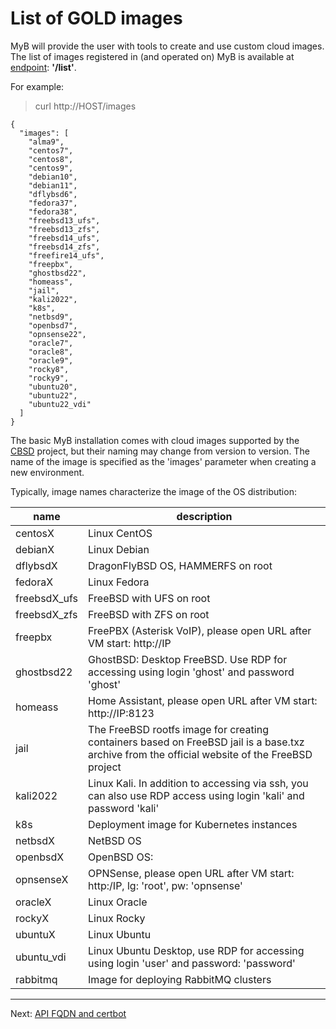 # List of GOLD images

MyB will provide the user with tools to create and use custom cloud images. The list of images registered in (and operated on) MyB is available at [endpoint](api.md): **'/list'**.

For example:

> curl http://HOST/images

```
{
  "images": [
    "alma9",
    "centos7",
    "centos8",
    "centos9",
    "debian10",
    "debian11",
    "dflybsd6",
    "fedora37",
    "fedora38",
    "freebsd13_ufs",
    "freebsd13_zfs",
    "freebsd14_ufs",
    "freebsd14_zfs",
    "freefire14_ufs",
    "freepbx",
    "ghostbsd22",
    "homeass",
    "jail",
    "kali2022",
    "k8s",
    "netbsd9",
    "openbsd7",
    "opnsense22",
    "oracle7",
    "oracle8",
    "oracle9",
    "rocky8",
    "rocky9",
    "ubuntu20",
    "ubuntu22",
    "ubuntu22_vdi"
  ]
}
```

The basic MyB installation comes with cloud images supported by the [CBSD](https://cbsd.io) project, but their naming may change from version to version. The name of the image is specified as the 'images' parameter when creating a new environment.

Typically, image names characterize the image of the OS distribution:

|           name            |                                     description                                |
| ------------------------- | ------------------------------------------------------------------------------ |
|          centosX          | Linux CentOS                                                                   |
|          debianX          | Linux Debian                                                                   |
|         dflybsdX          | DragonFlyBSD OS, HAMMERFS on root                                              |
|          fedoraX          | Linux Fedora                                                                   |
|        freebsdX_ufs       | FreeBSD with UFS on root                                                       |
|        freebsdX_zfs       | FreeBSD with ZFS on root                                                       |
|          freepbx          | FreePBX (Asterisk VoIP), please open URL after VM start: http://IP             |
|        ghostbsd22         | GhostBSD: Desktop FreeBSD. Use RDP for accessing using login 'ghost' and password 'ghost' |
|          homeass          | Home Assistant, please open URL after VM start: http://IP:8123                 |
|           jail            | The FreeBSD rootfs image for creating containers based on FreeBSD jail is a base.txz archive from the official website of the FreeBSD project |
|          kali2022         | Linux Kali. In addition to accessing via ssh, you can also use RDP access using login 'kali' and password 'kali' |
|           k8s             | Deployment image for Kubernetes instances                                      |
|         netbsdX           | NetBSD OS                                                                      |
|         openbsdX          | OpenBSD OS:                                                                    |
|         opnsenseX         | OPNSense, please open URL after VM start: http:/IP, lg: 'root', pw: 'opnsense' |
|          oracleX          | Linux Oracle                                                                   |
|          rockyX           | Linux Rocky                                                                    |
|         ubuntuX           | Linux Ubuntu                                                                   |
|        ubuntu_vdi         | Linux Ubuntu Desktop, use RDP for accessing using login 'user' and password: 'password' |
|         rabbitmq          | Image for deploying RabbitMQ clusters                                          |


---

Next: [API FQDN and certbot](api_fqdn_certbot.md)

